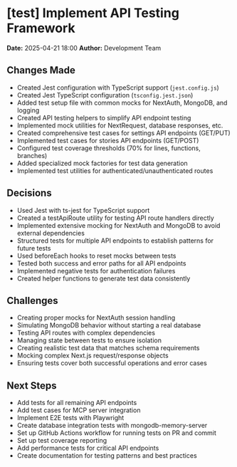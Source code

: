 # [test] Implement API Testing Framework

**Date:** 2025-04-21 18:00
**Author:** Development Team

## Changes Made
- Created Jest configuration with TypeScript support (`jest.config.js`)
- Created Jest TypeScript configuration (`tsconfig.jest.json`)
- Added test setup file with common mocks for NextAuth, MongoDB, and logging
- Created API testing helpers to simplify API endpoint testing
- Implemented mock utilities for NextRequest, database responses, etc.
- Created comprehensive test cases for settings API endpoints (GET/PUT)
- Implemented test cases for stories API endpoints (GET/POST)
- Configured test coverage thresholds (70% for lines, functions, branches)
- Added specialized mock factories for test data generation
- Implemented test utilities for authenticated/unauthenticated routes

## Decisions
- Used Jest with ts-jest for TypeScript support
- Created a testApiRoute utility for testing API route handlers directly
- Implemented extensive mocking for NextAuth and MongoDB to avoid external dependencies
- Structured tests for multiple API endpoints to establish patterns for future tests
- Used beforeEach hooks to reset mocks between tests
- Tested both success and error paths for all API endpoints
- Implemented negative tests for authentication failures
- Created helper functions to generate test data consistently

## Challenges
- Creating proper mocks for NextAuth session handling
- Simulating MongoDB behavior without starting a real database
- Testing API routes with complex dependencies
- Managing state between tests to ensure isolation
- Creating realistic test data that matches schema requirements
- Mocking complex Next.js request/response objects
- Ensuring tests cover both successful operations and error cases

## Next Steps
- Add tests for all remaining API endpoints
- Add test cases for MCP server integration
- Implement E2E tests with Playwright
- Create database integration tests with mongodb-memory-server
- Set up GitHub Actions workflow for running tests on PR and commit
- Set up test coverage reporting
- Add performance tests for critical API endpoints
- Create documentation for testing patterns and best practices
